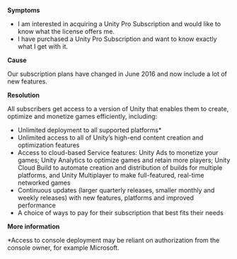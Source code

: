 
        

**Symptoms** 

*   I am interested in acquiring a Unity Pro Subscription and would like to know what the license offers me.
*   I have purchased a Unity Pro Subscription and want to know exactly what I get with it.

**Cause** 

Our subscription plans have changed in June 2016 and now include a lot of new features.

**Resolution** 

All subscribers get access to a version of Unity that enables them to create, optimize and monetize games efficiently, including:

*   Unlimited deployment to all supported platforms*
*   Unlimited access to all of Unity’s high-end content creation and optimization features
*   Access to cloud-based Service features: Unity Ads to monetize your games; Unity Analytics to optimize games and retain more players; Unity Cloud Build to automate creation and distribution of builds for multiple platforms, and Unity Multiplayer to make full-featured, real-time networked games
*   Continuous updates (larger quarterly releases, smaller monthly and weekly releases) with new features, platforms and improved performance
*   A choice of ways to pay for their subscription that best fits their needs

**More information** 

*Access to console deployment may be reliant on authorization from the console owner, for example Microsoft.

      